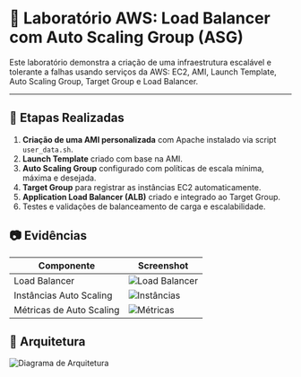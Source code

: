 # 🧪 Laboratório AWS: Load Balancer com Auto Scaling Group (ASG)

Este laboratório demonstra a criação de uma infraestrutura escalável e tolerante a falhas usando serviços da AWS: EC2, AMI, Launch Template, Auto Scaling Group, Target Group e Load Balancer.

---
## 🔧 Etapas Realizadas

1. **Criação de uma AMI personalizada** com Apache instalado via script `user_data.sh`.
2. **Launch Template** criado com base na AMI.
3. **Auto Scaling Group** configurado com políticas de escala mínima, máxima e desejada.
4. **Target Group** para registrar as instâncias EC2 automaticamente.
5. **Application Load Balancer (ALB)** criado e integrado ao Target Group.
6. Testes e validações de balanceamento de carga e escalabilidade.

## 📷 Evidências

| Componente | Screenshot |
|-----------|------------|
| Load Balancer | ![Load Balancer](outputs/screenshots/loadbalancer.png) |
| Instâncias Auto Scaling | ![Instâncias](outputs/screenshots/instances.png) |
| Métricas de Auto Scaling | ![Métricas](outputs/screenshots/metrics.png) |

## 🧠 Arquitetura

![Diagrama de Arquitetura](arquitetura.png)
